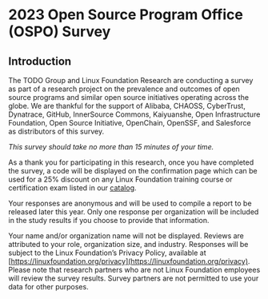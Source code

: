 # 2023 Open Source Program Office (OSPO) Survey

## Introduction

The TODO Group and Linux Foundation Research are conducting a survey as part of a research project on the prevalence and outcomes of open source programs and similar open source initiatives operating across the globe. We are thankful for the support of Alibaba, CHAOSS, CyberTrust, Dynatrace, GitHub, InnerSource Commons, Kaiyuanshe, Open Infrastructure Foundation, Open Source Initiative, OpenChain, OpenSSF, and Salesforce as distributors of this survey.

*This survey should take no more than 15 minutes of your time.*

As a thank you for participating in this research, once you have completed the survey, a code will be displayed on the confirmation page which can be used for a 25% discount on any Linux Foundation training course or certification exam listed in our [catalog](https://training.linuxfoundation.org/full-catalog/).

Your responses are anonymous and will be used to compile a report to be released later this year. Only one response per organization will be included in the study results if you choose to provide that information. 

Your name and/or organization name will not be displayed. Reviews are attributed to your role, organization size, and industry. Responses will be subject to the Linux Foundation’s Privacy Policy, available at [https://linuxfoundation.org/privacy](https://linuxfoundation.org/privacy). Please note that research partners who are not Linux Foundation employees will review the survey results. Survey partners are not permitted to use your data for other purposes. 
